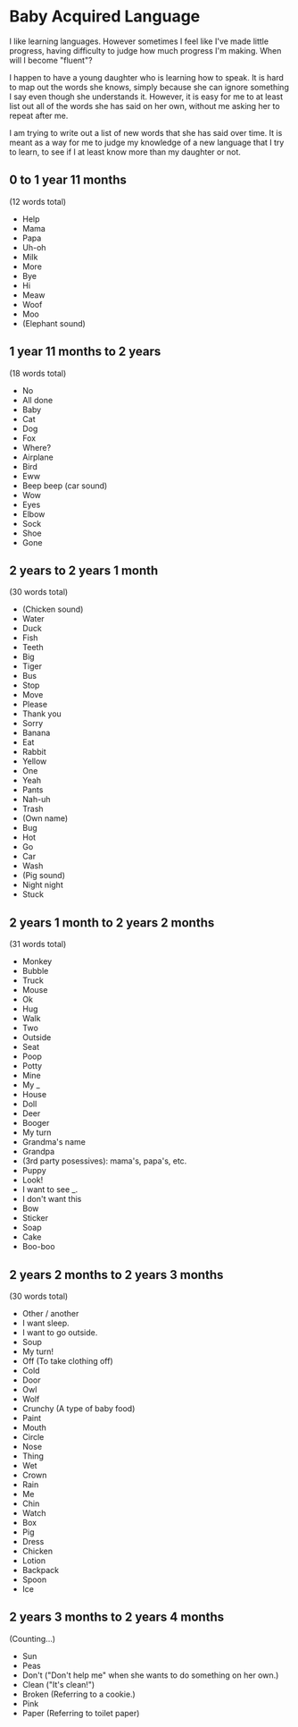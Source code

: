 # Baby Acquired Language

I like learning languages. However sometimes I feel like I've made little progress, having difficulty to judge how much progress I'm making. When will I become "fluent"?

I happen to have a young daughter who is learning how to speak. It is hard to map out the words she knows, simply because she can ignore something I say even though she understands it. However, it is easy for me to at least list out all of the words she has said on her own, without me asking her to repeat after me.

I am trying to write out a list of new words that she has said over time. It is meant as a way for me to judge my knowledge of a new language that I try to learn, to see if I at least know more than my daughter or not.

## 0 to 1 year 11 months
(12 words total)

* Help
* Mama
* Papa
* Uh-oh
* Milk
* More
* Bye
* Hi
* Meaw
* Woof
* Moo
* (Elephant sound)

## 1 year 11 months to 2 years
(18 words total)

* No
* All done
* Baby
* Cat
* Dog
* Fox
* Where?
* Airplane
* Bird
* Eww
* Beep beep (car sound)
* Wow
* Eyes
* Elbow
* Sock
* Shoe
* Gone

## 2 years to 2 years 1 month
(30 words total)

* (Chicken sound)
* Water
* Duck
* Fish
* Teeth
* Big
* Tiger
* Bus
* Stop
* Move
* Please
* Thank you
* Sorry
* Banana
* Eat
* Rabbit
* Yellow
* One
* Yeah
* Pants
* Nah-uh
* Trash
* (Own name)
* Bug
* Hot
* Go
* Car
* Wash
* (Pig sound)
* Night night
* Stuck

## 2 years 1 month to 2 years 2 months
(31 words total)

* Monkey
* Bubble
* Truck
* Mouse
* Ok
* Hug
* Walk
* Two
* Outside
* Seat
* Poop
* Potty
* Mine
* My _
* House
* Doll
* Deer
* Booger
* My turn
* Grandma's name
* Grandpa
* (3rd party posessives): mama's, papa's, etc.
* Puppy
* Look!
* I want to see _.
* I don't want this
* Bow
* Sticker
* Soap
* Cake
* Boo-boo

## 2 years 2 months to 2 years 3 months
(30 words total)

* Other / another
* I want sleep.
* I want to go outside.
* Soup
* My turn!
* Off (To take clothing off)
* Cold
* Door
* Owl
* Wolf
* Crunchy (A type of baby food)
* Paint
* Mouth
* Circle
* Nose
* Thing
* Wet
* Crown
* Rain
* Me
* Chin
* Watch
* Box
* Pig
* Dress
* Chicken
* Lotion
* Backpack
* Spoon
* Ice

## 2 years 3 months to 2 years 4 months
(Counting...)

* Sun
* Peas
* Don't ("Don't help me" when she wants to do something on her own.)
* Clean ("It's clean!")
* Broken (Referring to a cookie.)
* Pink
* Paper (Referring to toilet paper)
